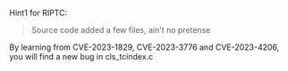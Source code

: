 Hint1 for RIPTC:

> Source code added a few files, ain't no pretense

By learning from CVE-2023-1829, CVE-2023-3776 and CVE-2023-4206, you will find a new bug in cls_tcindex.c

